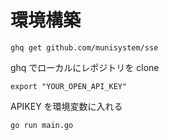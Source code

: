 # 環境構築

```
ghq get github.com/munisystem/sse
```

ghq でローカルにレポジトリを clone

```
export "YOUR_OPEN_API_KEY"
```

APIKEY を環境変数に入れる

```
go run main.go
```
